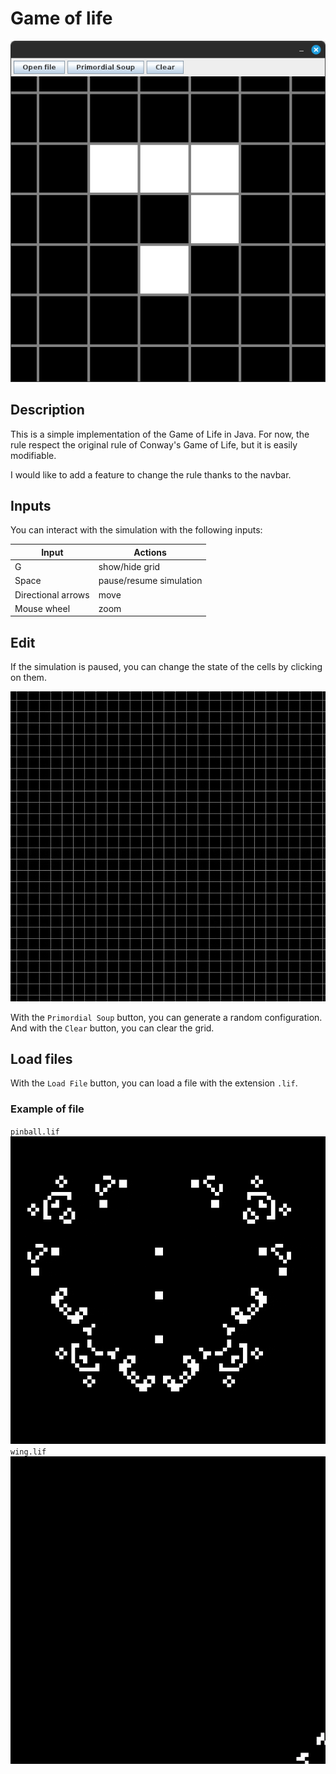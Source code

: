 # Game of life

![game of life](images/screen.png)

## Description
This is a simple implementation of the Game of Life in Java.
For now, the rule respect the original rule of Conway's Game of Life, 
but it is easily modifiable.

I would like to add a feature to change the rule thanks to the navbar.
## Inputs

You can interact with the simulation with the following inputs:

| Input              | Actions                 |
|--------------------|-------------------------|
| G                  | show/hide grid          |
| Space              | pause/resume simulation |
| Directional arrows | move                    |
| Mouse wheel        | zoom                    |


## Edit
If the simulation is paused, you can change the state of the cells by clicking on them.

![glider](images/glider.gif)

With the `Primordial Soup` button, you can generate a random configuration.
And with the `Clear` button, you can clear the grid.
## Load files

With the `Load File` button, you can load a file with the extension `.lif`.

### Example of file
`pinball.lif`
![pinball](images/pinball.gif)
`wing.lif`
![wing](images/wing.gif)